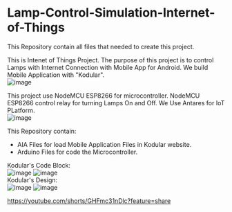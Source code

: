 # Lamp-Control-Simulation-Internet-of-Things
This Repository contain all files that needed to create this project. <br>
                                                                          
This is Intenet of Things Project. The purpose of this project is to control Lamps with Internet Connection with Mobile App for Android. We build Mobile Application with "Kodular". <br>
![image](https://user-images.githubusercontent.com/80795963/175803127-791f80a2-780e-4d27-ad4c-413d3abb76b3.png)
<br>

This project use NodeMCU ESP8266 for microcontroller. NodeMCU ESP8266 control relay for turning Lamps On and Off. We Use Antares for IoT PLatform.<br>
![image](https://user-images.githubusercontent.com/80795963/175803873-f216cf7b-3428-458a-8448-518779371a1d.png)
<br>

This Repository contain:<br>
- AIA Files for load Mobile Application Files in Kodular website.
- Arduino Files for code the Microcontroller. 

Kodular's Code Block: <br>
![image](https://user-images.githubusercontent.com/80795963/175804092-de18e786-74a0-4855-b0d6-5102d33aeb5b.png)
![image](https://user-images.githubusercontent.com/80795963/175804113-f38c5e21-9892-4275-8c0b-7522e8504893.png)
<br>
Kodular's Design: <br>
![image](https://user-images.githubusercontent.com/80795963/175804144-4e6fdb1f-6524-431d-a7b5-026e11221cd6.png)
![image](https://user-images.githubusercontent.com/80795963/175804157-1e39a924-0726-459e-b2d5-ee8185ed6e26.png)
<br>

https://youtube.com/shorts/GHFmc31nDlc?feature=share
